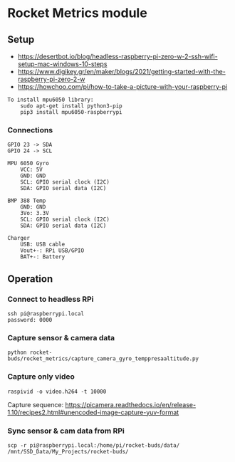 # Rocket Metrics module

## Setup
- https://desertbot.io/blog/headless-raspberry-pi-zero-w-2-ssh-wifi-setup-mac-windows-10-steps
- https://www.digikey.gr/en/maker/blogs/2021/getting-started-with-the-raspberry-pi-zero-2-w
- https://howchoo.com/pi/how-to-take-a-picture-with-your-raspberry-pi

```
To install mpu6050 library:
    sudo apt-get install python3-pip
    pip3 install mpu6050-raspberrypi
```

### Connections
```
GPIO 23 -> SDA
GPIO 24 -> SCL

MPU 6050 Gyro
    VCC: 5V
    GND: GND
    SCL: GPIO serial clock (I2C)
    SDA: GPIO serial data (I2C)

BMP 388 Temp
    GND: GND
    3Vo: 3.3V
    SCL: GPIO serial clock (I2C)
    SDA: GPIO serial data (I2C)

Charger
    USB: USB cable
    Vout+-: RPi USB/GPIO
    BAT+-: Battery
```

## Operation
### Connect to headless RPi
```
ssh pi@raspberrypi.local
password: 0000
```

### Capture sensor & camera data
```
python rocket-buds/rocket_metrics/capture_camera_gyro_temppresaaltitude.py
```

### Capture only video
```
raspivid -o video.h264 -t 10000
```
Capture sequence: 
https://picamera.readthedocs.io/en/release-1.10/recipes2.html#unencoded-image-capture-yuv-format


### Sync sensor & cam data from RPi
```
scp -r pi@raspberrypi.local:/home/pi/rocket-buds/data/ /mnt/SSD_Data/My_Projects/rocket-buds/
```